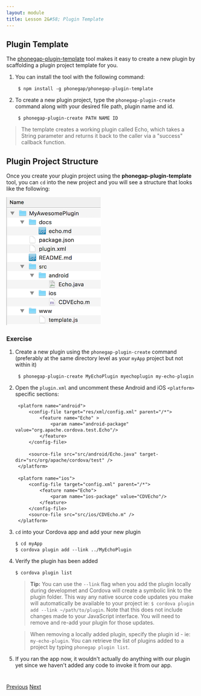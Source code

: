 ```yaml
---
layout: module
title: Lesson 2&#58; Plugin Template
---
```

<!--_approximate duration : 10 minutes_-->

## Plugin Template

The [phonegap-plugin-template](https://github.com/phonegap/phonegap-plugin-template) tool makes it easy to create a new plugin by scaffolding a plugin project template for you.

1. You can install the tool with the following command:

        $ npm install -g phonegap/phonegap-plugin-template

2. To create a new plugin project, type the `phonegap-plugin-create` command along with your desired file path, plugin name and id.

        $ phonegap-plugin-create PATH NAME ID

>The template creates a working plugin called Echo, which takes a String parameter and returns it back to the caller via a "success" callback function.

## Plugin Project Structure

Once you create your plugin project using the **phonegap-plugin-template** tool, you can `cd` into the new project and you will see a structure that looks like the following:

![](images/plugin-structure.png)

### Exercise 

1. Create a new plugin using the `phonegap-plugin-create` command (preferably at the same directory level as your `myApp` project but not within it)

        $ phonegap-plugin-create MyEchoPlugin myechoplugin my-echo-plugin

2. Open the `plugin.xml` and uncomment these Android and iOS `<platform>` specific sections:

        <platform name="android">
            <config-file target="res/xml/config.xml" parent="/*">
                <feature name="Echo" >
                    <param name="android-package" value="org.apache.cordova.test.Echo"/>
                </feature>
            </config-file>

            <source-file src="src/android/Echo.java" target-dir="src/org/apache/cordova/test" />
        </platform>

        <platform name="ios">
            <config-file target="config.xml" parent="/*">
                <feature name="Echo">
                    <param name="ios-package" value="CDVEcho"/>
                </feature>
            </config-file>
            <source-file src="src/ios/CDVEcho.m" />
        </platform>

3. `cd` into your Cordova app and add your new plugin

       $ cd myApp
       $ cordova plugin add --link ../MyEchoPlugin

4. Verify the plugin has been added

       $ cordova plugin list

   >**Tip:** You can use the `--link` flag when you add the plugin locally during developmet and Cordova will create a symbolic link to the plugin folder. This way any native source code updates you make will automatically be available to your project ie: `$ cordova plugin add --link ~/path/to/plugin`. Note that this does not include changes made to your JavaScript interface. You will need to remove and re-add your plugin for those updates. 

   >When removing a locally added plugin, specify the plugin id - ie: `my-echo-plugin`. You can retrieve the list of plugins added to a project by typing `phonegap plugin list`.

5. If you ran the app now, it wouldn't actually do anything with our plugin yet since we haven't added any code to invoke it from our app.

<!--
##### Creating a Project for Testing
If you don't have a Cordova or PhoneGap project handy for testing with your new plugin, you can simply create a new one using the Cordova or PhoneGap CLI: `$ cordova create myAppProject` or `$ phonegap create myAppProject`, then `cd` into `myAppProject` and add your plugin.-->


<div class="row" style="margin-top:40px;">
<div class="col-sm-12">
<a href="lesson1.html" class="btn btn-default"><i class="glyphicon glyphicon-chevron-left"></i> Previous</a>
<a href="lesson3.html" class="btn btn-default pull-right">Next <i class="glyphicon
glyphicon-chevron-right"></i></a>
</div>
</div>

